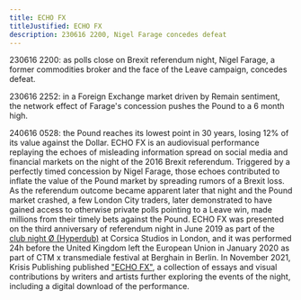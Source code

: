 ```yaml
---
title: ECHO FX
titleJustified: ECHO FX
description: 230616 2200, Nigel Farage concedes defeat
---
```


230616 2200: as polls close on Brexit referendum night, Nigel Farage, a former commodities broker and the face of the Leave campaign, concedes defeat.

230616 2252: in a Foreign Exchange market driven by Remain sentiment, the network effect of Farage's concession pushes the Pound to a 6 month high.

240616 0528: the Pound reaches its lowest point in 30 years, losing 12% of its value against the Dollar.
<COLBREAK>
ECHO FX is an audiovisual performance replaying the echoes of misleading information spread on social media and financial markets on the night of the 2016 Brexit referendum. Triggered by a perfectly timed concession by Nigel Farage, those echoes contributed to inflate the value of the Pound market by spreading rumors of a Brexit loss. As the referendum outcome became apparent later that night and the Pound market crashed, a few London City traders, later demonstrated to have gained access to otherwise private polls pointing to a Leave win, made millions from their timely bets against the Pound.
<COLBREAK>
ECHO FX was presented on the third anniversary of referendum night in June 2019 as part of the <a href="https://xn--zer-2na.info/club" target="_blank">club night Ø (Hyperdub)</a> at Corsica Studios in London, and it was performed 24h before the United Kingdom left the European Union in January 2020 as part of CTM x transmediale festival at Berghain in Berlin. In November 2021, Krisis Publishing published <a href="http://www.krisispublishing.com/prodotto/echo-fx/" target="_blank">"ECHO FX"</a>, a collection of essays and visual contributions by writers and artists further exploring the events of the night, including a digital download of the performance.